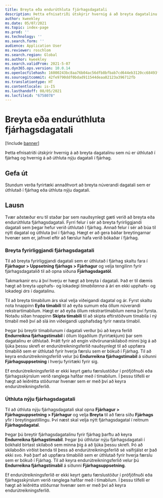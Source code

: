 ```yaml
---
title: Breyta eða endurúthluta fjárhagsdagatali
description: Þetta efnisatriði útskýrir hvernig á að breyta dagatalinu sem nú er úthlutað í fjárhag og hvernig á að úthluta nýju dagatali í fjárhag.
author: kweekley
ms.date: 05/07/2021
ms.topic: index-page
ms.prod: ''
ms.technology: ''
ms.search.form: ''
audience: Application User
ms.reviewer: roschlom
ms.search.region: Global
ms.author: kweekley
ms.search.validFrom: 2021-5-07
ms.dyn365.ops.version: 10.0.14
ms.openlocfilehash: 16000243bc8aa76b04ac56dfb8bfbab7cd644eb3120cc68493ff066598f6cf85
ms.sourcegitcommit: 42fe9790ddf0bdad911544deaa82123a396712fb
ms.translationtype: HT
ms.contentlocale: is-IS
ms.lasthandoff: 08/05/2021
ms.locfileid: "6758078"
---
```

# <a name="change-or-reassign-a-ledger-calendar"></a>Breyta eða endurúthluta fjárhagsdagatali

[!include [banner](../includes/banner.md)]

Þetta efnisatriði útskýrir hvernig á að breyta dagatalinu sem nú er úthlutað í fjárhag og hvernig á að úthluta nýju dagatali í fjárhag.

## <a name="issue"></a>Gefa út

Stundum verða fyrirtæki annaðhvort að breyta núverandi dagatali sem er úthlutað í fjárhag eða úthluta nýju dagatali.

## <a name="resolution"></a>Lausn

Tvær aðstæður eru til staðar þar sem nauðsynlegt gæti verið að breyta eða endurúthluta fjárhagsdagatali. Fyrri felur í sér að breyta fyrirliggjandi dagatali sem þegar hefur verið úthlutað í fjárhag. Annað felur í sér að búa til nýtt dagatal og úthluta því í fjárhag. Hægt er að gera báðar breytingarnar hvenær sem er, jafnvel eftir að færslur hafa verið bókaðar í fjárhag.

### <a name="change-an-existing-fiscal-calendar"></a>Breyta fyrirliggjandi fjárhagsdagatali

Til að breyta fyrirliggjandi dagatali sem er úthlutað í fjárhag skaltu fara í **Fjárhagur \> Uppsetning fjárhags \> Fjárhagur** og velja tengilinn fyrir fjárhagsdagatalið til að opna síðuna **Fjárhagsdagatöl**.

Takmarkanir eru á því hverju er hægt að breyta í dagatali. Það er til dæmis hægt að breyta upphafs- og lokadegi *tímabilanna* á ári en ekki upphafs- og lokadegi *árs* í dagatalinu.

Til að breyta tímabilum árs skal velja viðeigandi dagatal og ár. Fyrst skaltu nota hnappinn **Eyða tímabili** til að eyða sumum eða öllum núverandi rekstrartímabilum. Hægt er að eyða öllum rekstrartímabilum nema því fyrsta. Notaðu síðan hnappinn **Skipta tímabili** til að skipta eftirstöðvum tímabila í ný tímabil með því að slá inn viðeigandi upphafsdag fyrir næsta tímabil.

Þegar þú breytir tímabilunum í dagatali verður þú að keyra ferlið **Endurreikna fjárhagstímabil** í öllum lögaðilum (fyrirtækjum) þar sem dagatalinu er úthlutað. Þrátt fyrir að engin viðvörunarskilaboð minni þig á að ljúka þessu skrefi er endurútreikningsferlið nauðsynlegt til að uppfæra tímabilið sem er úthlutað fyrir hverja færslu sem er bókuð í Fjárhag. Til að keyra endurútreikningsferlið velur þú **Endurreikna fjárhagstímabil** á síðunni **Fjárhagsuppsetning** í hverju fyrirtæki fyrir sig.

Ef endurútreikningsferlið er ekki keyrt gætu færslustöður í prófjöfnuði eða fjárhagsskýrslum verið ranglega hafðar með í tímabilum. Í þessu tilfelli er hægt að leiðrétta stöðurnar hvenær sem er með því að keyra endurútreikningsferlið.

### <a name="assign-a-new-fiscal-calendar"></a>Úthluta nýju fjárhagsdagatali

Til að úthluta nýju fjárhagsdagatali skal opna **Fjárhagur \> Fjárhagsuppsetning \> Fjárhagur** og velja **Breyta** til að færa síðu **Fjárhags** yfir í breytingastillingu. Því næst skal velja nýtt fjárhagsdagatal í reitnum **Fjárhagsdagatal**.

Þegar þú breytir fjárhagsdagatalinu fyrir fjárhag þarftu að keyra **Endurreikna fjárhagstímabil**. Þegar þú úthlutar nýju fjárhagsdagatali í bókhald birtast skilaboð sem minna þig á að ljúka þessu skrefi. Þó að skilaboðin virðist benda til þess að endurútreikningsferlið sé valfrjálst er það ekki svo. Það þarf að uppfæra tímabilið sem er úthlutað fyrir hverja færslu sem er bókuð í Fjárhag. Til að keyra endurútreikningsferlið velur þú **Endurreikna fjárhagstímabil** á síðunni **Fjárhagsuppsetning**.

Ef endurútreikningsferlið er ekki keyrt gætu færslustöður í prófjöfnuði eða fjárhagsskýrslum verið ranglega hafðar með í tímabilum. Í þessu tilfelli er hægt að leiðrétta stöðurnar hvenær sem er með því að keyra endurútreikningsferlið.
